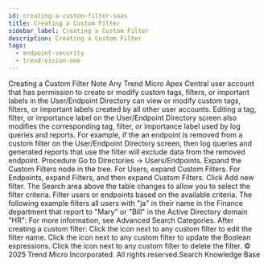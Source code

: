 ```yaml
---
id: creating-a-custom-filter-saas
title: Creating a Custom Filter
sidebar_label: Creating a Custom Filter
description: Creating a Custom Filter
tags:
  - endpoint-security
  - trend-vision-one
---
```


 Creating a Custom Filter Note Any Trend Micro Apex Central user account that has permission to create or modify custom tags, filters, or important labels in the User/Endpoint Directory can view or modify custom tags, filters, or important labels created by all other user accounts. Editing a tag, filter, or importance label on the User/Endpoint Directory screen also modifies the corresponding tag, filter, or importance label used by log queries and reports. For example, if the an endpoint is removed from a custom filter on the User/Endpoint Directory screen, then log queries and generated reports that use the filter will exclude data from the removed endpoint. Procedure Go to Directories → Users/Endpoints. Expand the Custom Filters node in the tree. For Users, expand Custom Filters. For Endpoints, expand Filters, and then expand Custom Filters. Click Add new filter. The Search area above the table changes to allow you to select the filter criteria. Filter users or endpoints based on the available criteria. The following example filters all users with "ja" in their name in the Finance department that report to "Mary" or "Bill" in the Active Directory domain "HR": For more information, see Advanced Search Categories. After creating a custom filter: Click the icon next to any custom filter to edit the filter name. Click the icon next to any custom filter to update the Boolean expressions. Click the icon next to any custom filter to delete the filter. © 2025 Trend Micro Incorporated. All rights reserved.Search Knowledge Base
